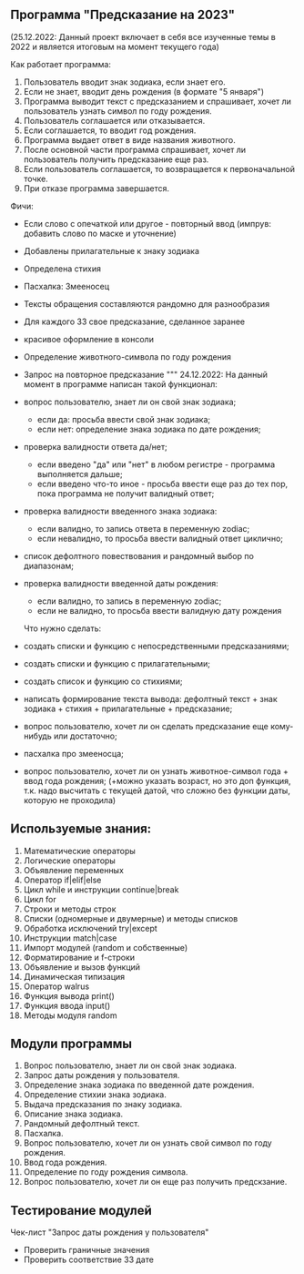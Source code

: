   Программа "Предсказание на 2023"
  -

  (25.12.2022: Данный проект включает в себя все изученные темы в 2022 и является итоговым на момент текущего года)

Как работает программа:

1. Пользователь вводит знак зодиака, если знает его.
2. Если не знает, вводит день рождения (в формате "5 января")
3. Программа выводит текст с предсказанием и спрашивает, хочет ли пользователь узнать символ по году рождения.
4. Пользователь соглашается или отказывается.
5. Если соглашается, то вводит год рождения.
6. Программа выдает ответ в виде названия животного.
7. После основной части программа спрашивает, хочет ли пользователь получить предсказание еще раз.
8. Если пользователь соглашается, то возвращается к первоначальной точке.
9. При отказе программа завершается.
   
Фичи:
- Если слово с опечаткой или другое - повторный ввод (импрув: добавить слово по маске и уточнение)
- Добавлены прилагательные к знаку зодиака
- Определена стихия
- Пасхалка: Змееносец
- Тексты обращения составляются рандомно для разнообразия
- Для каждого ЗЗ свое предсказание, сделанное заранее
- красивое оформление в консоли
- Определение животного-символа по году рождения
- Запрос на повторное предсказание
  """
  24.12.2022: На данный момент в программе написан такой функционал:
- вопрос пользователю, знает ли он свой знак зодиака;
  - если да: просьба ввести свой знак зодиака;
  - если нет: определение знака зодиака по дате рождения;
- проверка валидности ответа да/нет;
  - если введено "да" или "нет" в любом регистре - программа выполняется дальше;
  - если введено что-то иное - просьба ввести еще раз до тех пор, пока программа не получит валидный ответ;
- проверка валидности введенного знака зодиака:
    - если валидно, то запись ответа в переменную zodiac;
    - если невалидно, то просьба ввести валидный ответ циклично;
- список дефолтного повествования и рандомный выбор по диапазонам;
- проверка валидности введенной даты рождения:
  - если валидно, то запись в переменную zodiac;
  - если не валидно, то просьба ввести валидную дату рождения



  Что нужно сделать:
- создать списки и функцию с непосредственными предсказаниями;
- создать списки и функцию с прилагательными;
- создать список и функцию со стихиями;
- написать формирование текста вывода: дефолтный текст + знак зодиака + стихия +
  прилагательные + предсказание;
- вопрос пользователю, хочет ли он сделать предсказание еще кому-нибудь или достаточно;
- пасхалка про змееносца;
- вопрос пользователю, хочет ли он узнать животное-символ года + ввод года рождения; (+можно указать возраст, но это доп функция, т.к. надо высчитать с текущей датой, что сложно без функции даты, которую не проходила)


Используемые знания:
-
1. Математические операторы
2. Логические операторы
3. Объявление переменных
4. Оператор if|elif|else
5. Цикл while и инструкции continue|break
6. Цикл for
7. Строки и методы строк
8. Списки (одномерные и двумерные) и методы списков
9. Обработка исключений try|except
10. Инструкции match|case
11. Импорт модулей (random и собственные)
12. Форматирование и f-строки
13. Объявление и вызов функций
14. Динамическая типизация
15. Оператор walrus
16. Функция вывода print()
17. Функция ввода input()
18. Методы модуля random


Модули программы
-
1. Вопрос пользователю, знает ли он свой знак зодиака.
2. Запрос даты рождения у пользователя.
3. Определение знака зодиака по введенной дате рождения.
4. Определение стихии знака зодиака.
5. Выдача предсказания по знаку зодиака.
6. Описание знака зодиака.
7. Рандомный дефолтный текст.
8. Пасхалка.
9. Вопрос пользователю, хочет ли он узнать свой символ по году рождения.
10. Ввод года рождения.
11. Определение по году рождения символа.
12. Вопрос пользователю, хочет ли он еще раз получить предскзание.




Тестирование модулей
-

Чек-лист "Запрос даты рождения у пользователя"
- Проверить граничные значения
- Проверить соответствие ЗЗ дате